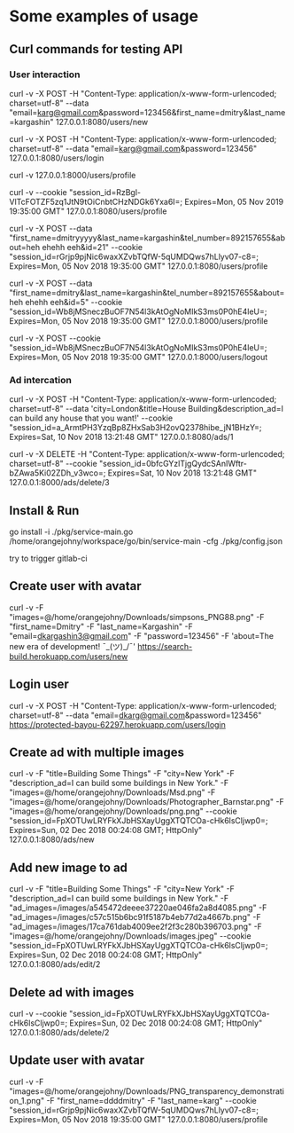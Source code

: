 # Some examples of usage

## Curl commands for testing API

### User interaction

curl -v -X POST -H "Content-Type: application/x-www-form-urlencoded; charset=utf-8" --data "email=karg@gmail.com&password=123456&first_name=dmitry&last_name=kargashin" 127.0.0.1:8080/users/new

curl -v -X POST -H "Content-Type: application/x-www-form-urlencoded; charset=utf-8" --data "email=karg@gmail.com&password=123456" 127.0.0.1:8080/users/login

curl -v 127.0.0.1:8000/users/profile

curl -v --cookie "session_id=RzBgl-VlTcFOTZF5zq1JtN9tOiCnbtCHzNDGk6Yxa6I=; Expires=Mon, 05 Nov 2019 19:35:00 GMT" 127.0.0.1:8080/users/profile

curl -v -X POST --data "first_name=dmitryyyyy&last_name=kargashin&tel_number=892157655&about=heh ehehh eeh&id=21" --cookie "session_id=rGrjp9pjNic6waxXZvbTQfW-5qUMDQws7hLlyv07-c8=; Expires=Mon, 05 Nov 2018 19:35:00 GMT" 127.0.0.1:8080/users/profile

curl -v -X POST --data "first_name=dmitry&last_name=kargashin&tel_number=892157655&about=heh ehehh eeh&id=5" --cookie "session_id=Wb8jMSneczBuOF7N54l3kAtOgNoMIkS3ms0P0hE4leU=; Expires=Mon, 05 Nov 2018 19:35:00 GMT" 127.0.0.1:8000/users/profile

curl -v -X POST --cookie "session_id=Wb8jMSneczBuOF7N54l3kAtOgNoMIkS3ms0P0hE4leU=; Expires=Mon, 05 Nov 2018 19:35:00 GMT" 127.0.0.1:8000/users/logout

### Ad intercation

curl -v -X POST -H "Content-Type: application/x-www-form-urlencoded; charset=utf-8" --data 'city=London&title=House Building&description_ad=I can build any house that you want!' --cookie "session_id=a_ArmtPH3YzqBp8ZHxSab3H2ovQ2378hibe_jN1BHzY=; Expires=Sat, 10 Nov 2018 13:21:48 GMT" 127.0.0.1:8080/ads/1

curl -v -X DELETE -H "Content-Type: application/x-www-form-urlencoded; charset=utf-8" --cookie "session_id=0bfcGYzlTjgQydcSAnIWftr-bZAwa5Ki02ZDh_v3wco=; Expires=Sat, 10 Nov 2018 13:21:48 GMT" 127.0.0.1:8000/ads/delete/3

## Install & Run

go install -i ./pkg/service-main.go
/home/orangejohny/workspace/go/bin/service-main -cfg ./pkg/config.json

try to trigger gitlab-ci

## Create user with avatar

curl -v -F "images=@/home/orangejohny/Downloads/simpsons_PNG88.png" -F "first_name=Dmitry" -F "last_name=Kargashin" -F "email=dkargashin3@gmail.com" -F "password=123456" -F 'about=The new era of development! ¯\_(ツ)_/¯' https://search-build.herokuapp.com/users/new

## Login user

curl -v -X POST -H "Content-Type: application/x-www-form-urlencoded; charset=utf-8" --data "email=dkarg@gmail.com&password=123456" https://protected-bayou-62297.herokuapp.com/users/login

## Create ad with multiple images

curl -v -F "title=Building Some Things" -F "city=New York" -F "description_ad=I can build some buildings in New York." -F "images=@/home/orangejohny/Downloads/Msd.png" -F "images=@/home/orangejohny/Downloads/Photographer_Barnstar.png" -F "images=@/home/orangejohny/Downloads/png.png" --cookie "session_id=FpXOTUwLRYFkXJbHSXayUggXTQTCOa-cHk6lsCljwp0=; Expires=Sun, 02 Dec 2018 00:24:08 GMT; HttpOnly" 127.0.0.1:8080/ads/new

## Add new image to ad

curl -v -F "title=Building Some Things" -F "city=New York" -F "description_ad=I can build some buildings in New York." -F "ad_images=/images/a545472deeee37220ae046fa2a8d4085.png" -F "ad_images=/images/c57c515b6bc91f5187b4eb77d2a4667b.png" -F "ad_images=/images/17ca761dab4009ee2f2f3c280b396703.png" -F "images=@/home/orangejohny/Downloads/images.jpeg" --cookie "session_id=FpXOTUwLRYFkXJbHSXayUggXTQTCOa-cHk6lsCljwp0=; Expires=Sun, 02 Dec 2018 00:24:08 GMT; HttpOnly" 127.0.0.1:8080/ads/edit/2

## Delete ad with images

curl -v --cookie "session_id=FpXOTUwLRYFkXJbHSXayUggXTQTCOa-cHk6lsCljwp0=; Expires=Sun, 02 Dec 2018 00:24:08 GMT; HttpOnly" 127.0.0.1:8080/ads/delete/2

## Update user with avatar

curl -v -F "images=@/home/orangejohny/Downloads/PNG_transparency_demonstration_1.png" -F "first_name=ddddmitry" -F "last_name=karg" --cookie "session_id=rGrjp9pjNic6waxXZvbTQfW-5qUMDQws7hLlyv07-c8=; Expires=Mon, 05 Nov 2018 19:35:00 GMT" 127.0.0.1:8080/users/profile

